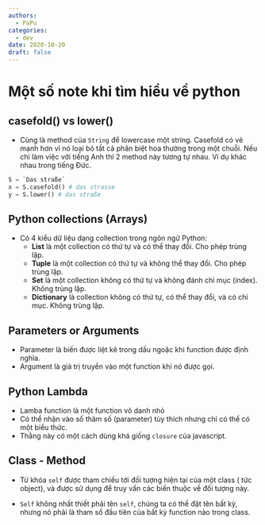 ```yaml
---
authors:
  - PaPu
categories:
  - dev
date: 2020-10-20
draft: false
---
```


# Một số note khi tìm hiểu về python

## casefold() vs lower()

- Cùng là method của `String` để lowercase một string. Casefold có vẻ mạnh hơn vì nó loại bỏ tất cả phân biệt hoa thường trong một chuỗi. Nếu chỉ làm việc với tiếng Anh thì 2 method này tương tự nhau. Ví dụ khác nhau trong tiếng Đức.

```python linenums="1"
S = `Das straße`
x = S.casefold() # das strasse
y = S.lower() # das straße
```

## Python collections (Arrays)

- Có 4 kiểu dữ liệu dạng collection trong ngôn ngữ Python:
  - **List** là một collection có thứ tự và có thể thay đổi. Cho phép trùng lặp.
  - **Tuple** là một collection có thứ tự và không thể thay đổi. Cho phép trùng lặp.
  - **Set** là một collection không có thứ tự và không đánh chỉ mục (index). Không trùng lặp.
  - **Dictionary** là collection không có thứ tự, có thể thay đổi, và có chỉ mục. Không trùng lặp.

## Parameters or Arguments

- Parameter là biến được liệt kê trong dấu ngoặc khi function được định nghĩa.
- Argument là giá trị truyền vào một function khi nó được gọi.

## Python Lambda

- Lamba function là một function vô danh nhỏ
- Có thể nhận vào số thâm số (parameter) tùy thích nhưng chỉ có thể có một biểu thức.
- Thằng này có một cách dùng khá giống `closure` của javascript.

## Class - Method

- Từ khóa `self` được tham chiếu tới đối tượng hiện tại của một class ( tức object), và được sử dụng để truy vấn các biến thuộc về đối tượng này.

- `Self` không nhất thiết phải tên `self`, chúng ta có thể đặt tên bất kỳ, nhưng nó phải là tham số đầu tiên của bất kỳ function nào trong class.
